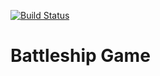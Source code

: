 [![Build Status](https://travis-ci.org/alinepickler/battleship-game.svg?branch=master)](https://travis-ci.org/alinepickler/battleship-game)

# Battleship Game
